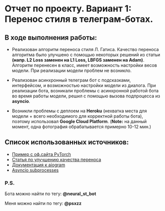 # Отчет по проекту. Вариант 1: Перенос стиля в телеграм-ботах.


## В ходе выполнения работы:

* Реализован алгоритм переноса стиля Л. Гатиса. Качество переноса алгоритма было улучшено с помощью некоторых решений из статьи __(напр. L2 Loss заменен на L1 Loss, LBFGS заменен на Adam)__. Алгоритм перенесен в класс, имеет возможность настройки весов модели. При реализации модели проблем не возникло.

* Реализован асинхронный телеграм бот с подсказками, интерфейсом, и возможностью настройки модели из диалога. При реализации бота, возникали проблемы с асинхронной работой бота во время работы модели, решил с помощью вызова подпроцесса из **asyncio**.

* Возникли проблемы с деплоем на **Heroku** (нехватка места для модели + всего необходимого для корректной работы бота), поэтому использовал  **Google Cloud Platform**. (**Note:** на данный момент, одна фотография обрабатывается примерно 10-12 мин.) 

## Список использованных источников:

- [Пример с оф.сайта PyTorch](https://pytorch.org/tutorials/advanced/neural_style_tutorial.html)
- [Статья по улучшению качества переноса](https://towardsdatascience.com/how-to-get-beautiful-results-with-neural-style-transfer-75d0c05d6489)
- [Документация к aiogram](https://docs.aiogram.dev/en/latest/)
- [Asyncio subprocesses](https://docs.python.org/3/library/asyncio-subprocess.html)

### P.S.

Бота можно найти по тегу: **@neural_st_bot**

Меня можно найти по тегу: **@psxzz**
